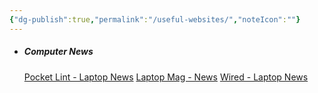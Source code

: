 ```yaml
---
{"dg-publish":true,"permalink":"/useful-websites/","noteIcon":""}
---
```


- ##### Computer News
	[Pocket Lint - Laptop News](https://www.pocket-lint.com/laptops/news/) 
	[Laptop Mag - News](https://www.laptopmag.com/news)
	[Wired - Laptop News](https://www.wired.com/tag/laptops/)